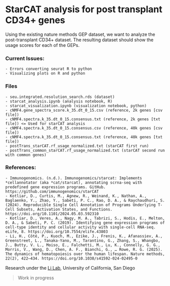# StarCAT analysis for post transplant CD34+ genes

Using the existing nature methods GEP dataset, we want to analyze the post-transplant CD34+ dataset. The resulting dataset should show the usage scores for each of the GEPs.

### Current Issues:
    - Errors converting seurat R to python
    - Visualizing plots on R and python

### Files
    - seu.integrated.resolution_search.rds (dataset)
    - starcat_analysis.ipynb (analysis notebook, R)
    - starcat_visualization.ipynb (visualization notebook, python)
    - cNMF4.gene_spectra_score.k_35.dt_0_15.csv (reference, 2k genes [csv file])
    - cNMF4.spectra.k_35.dt_0_15.consensus.txt (reference, 2k genes [txt file]) <= Used for starCAT analysis
    - cNMF4.spectra.k_35.dt_0_15.consensus.csv (reference, 40k genes [csv file])
    - cNMF4.spectra.k_35.dt_0_15.consensus.txt (reference, 40k genes [txt file])
    - postTrans_starCAT.rf_usage_normalized.txt (starCAT first run)
    - postTrans_common_starCAT.rf_usage_normalized.txt (starCAT second run with common genes)

### References:
    - Immunogenomics. (n.d.). Immunogenomics/starcat: Implements *cellannotator (aka *cat/starcat), annotating scrna-seq with predefined gene expression programs. GitHub. https://github.com/immunogenomics/starCAT 
    - Kotliar, D., Curtis, M., Agnew, R., Weinand, K., Nathan, A., Baglaenko, Y., Zhao, Y., Sabeti, P. C., Rao, D. A., & Raychaudhuri, S. (2024). Reproducible Single Cell Annotation of Programs Underlying T-Cell Subsets, Activation States, and Functions. https://doi.org/10.1101/2024.05.03.592310 
    - Kotliar, D., Veres, A., Nagy, M. A., Tabrizi, S., Hodis, E., Melton, D. A., & Sabeti, P. C. (2019). Identifying gene expression programs of cell-type identity and cellular activity with single-cell RNA-seq. eLife, 8. https://doi.org/10.7554/elife.43803 
    - Li, H., Côté, P., Kuoch, M., Ezike, J., Frenis, K., Afanassiev, A., Greenstreet, L., Tanaka-Yano, M., Tarantino, G., Zhang, S., Whangbo, J., Butty, V. L., Moiso, E., Falchetti, M., Lu, K., Connelly, G. G., Morris, V., Wang, D., Chen, A. F., Bianchi, G., … Rowe, R. G. (2025). The dynamics of hematopoiesis over the human lifespan. Nature methods, 22(2), 422–434. https://doi.org/10.1038/s41592-024-02495-0


Research under the [Li Lab](https://www.hlilab.org/), University of California, San Diego

> Work in progress
